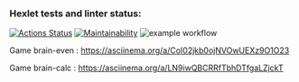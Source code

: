 ### Hexlet tests and linter status:
[![Actions Status](https://github.com/mozhaev94/php-project-lvl1/workflows/hexlet-check/badge.svg)](https://github.com/mozhaev94/php-project-lvl1/actions)
[![Maintainability](https://api.codeclimate.com/v1/badges/a99a88d28ad37a79dbf6/maintainability)](https://codeclimate.com/github/codeclimate/codeclimate/maintainability)
![example workflow](https://github.com/mozhaev94/php-project-lvl1/actions/workflows/actionfile.yml/badge.svg)



Game brain-even : https://asciinema.org/a/CoI02jkb0ojNVOwUEXz9O1O23

Game brain-calc : https://asciinema.org/a/LN9iwQBCRRfTbhDTfgaLZjckT

